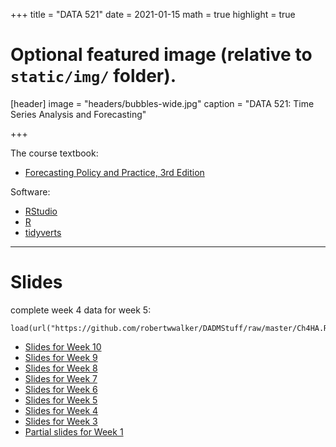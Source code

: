+++
title = "DATA 521"
date = 2021-01-15
math = true
highlight = true

# Optional featured image (relative to `static/img/` folder).
[header]
image = "headers/bubbles-wide.jpg"
caption = "DATA 521: Time Series Analysis and Forecasting"

+++

The course textbook:

+ [Forecasting Policy and Practice, 3rd Edition](https://otexts.com/fpp3/)

Software:
+ [RStudio](https://www.rstudio.com)
+ [R](https://cran.r-project.org)
+ [tidyverts](https://tidyverts.org/)

---

# Slides


complete week 4 data for week 5:
```
load(url("https://github.com/robertwwalker/DADMStuff/raw/master/Ch4HA.RData"))
```

+ [Slides for Week 10](https://rww.science/xaringan/ch10ts/index.html) 
+ [Slides for Week 9](https://rww.science/xaringan/CH9HA/index.html) 
+ [Slides for Week 8](https://rww.science/xaringan/CH8HA/index.html) 
+ [Slides for Week 7](https://rww.science/xaringan/CH7HA/index.html) 
+ [Slides for Week 6](https://rww.science/xaringan/CH6HA/index.html) 
+ [Slides for Week 5](https://rww.science/xaringan/CH5HA/index.html)  
+ [Slides for Week 4](https://rww.science/xaringan/CH4HA/index.html)  
+ [Slides for Week 3](https://rww.science/xaringan/CH3HA/index.html)  
+ [Partial slides for Week 1](https://rww.science/xaringan/tidyDS/tidy.html)  
